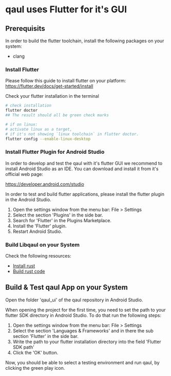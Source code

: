 # qaul uses Flutter for it's GUI

## Prerequisits

In order to build the flutter toolchain, install the following packages on your system:

* clang


### Install Flutter

Please follow this guide to install flutter on your platform:
<https://flutter.dev/docs/get-started/install>


Check your flutter installation in the terminal

```sh
# check installation
flutter doctor
## The result should all be green check marks

# if on linux:
# activate linux as a target, 
# if it's not showing `linux toolchain` in flutter doctor.
flutter config --enable-linux-desktop
```


### Install Flutter Plugin for Android Studio

In order to develop and test the qaul with it's flutter GUI we recommend to install Android Studio as an IDE.
You can download and install it from it's official web page:

<https://developer.android.com/studio>


In order to test and build flutter applications, please install the flutter plugin in the Android Studio.

1) Open the settings window from the menu bar: File > Settings
2) Select the section 'Plugins' in the side bar.
3) Search for 'Flutter' in the Plugins Marketplace.
4) Install the 'Flutter' plugin.
5) Restart Android Studio.



### Build Libqaul on your System

Check the following resources:

* [Install rust](qaul/rust/rust-install.md)
* [Build rust code](qaul/rust/rust-build.md)


## Build & Test qaul App on your System

Open the folder 'qaul_ui' of the qaul repository in Android Studio.

When opening the project for the first time, you need to set the path to your flutter SDK directory in Android Studio.
To do that run the following steps:

1) Open the settings window from the menu bar: File > Settings
2) Select the section 'Languages & Frameworks' and in there the sub section 'Flutter' in the side bar.
3) Write the path to your flutter installation directory into the field 'Flutter SDK path'
4) Click the 'OK' button.

Now, you should be able to select a testing environment and run qaul, by clicking the green play icon.
